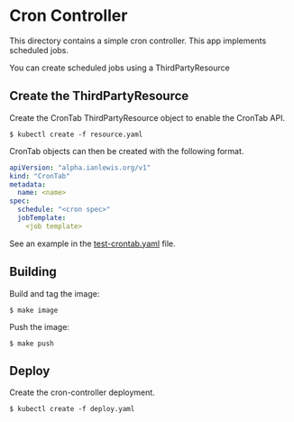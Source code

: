 # Cron Controller

This directory contains a simple cron controller. This app implements scheduled jobs.

You can create scheduled jobs using a ThirdPartyResource

## Create the ThirdPartyResource

Create the CronTab ThirdPartyResource object to enable the CronTab API.

```console
$ kubectl create -f resource.yaml
```

CronTab objects can then be created with the following format.

```yaml
apiVersion: "alpha.ianlewis.org/v1"
kind: "CronTab"
metadata:
  name: <name>
spec:
  schedule: "<cron spec>"
  jobTemplate:
    <job template>
```

See an example in the [test-crontab.yaml](test-crontab.yaml) file.

## Building

Build and tag the image:

```console
$ make image
```

Push the image:

```console
$ make push
```

## Deploy

Create the cron-controller deployment.

```console
$ kubectl create -f deploy.yaml
```
